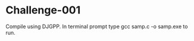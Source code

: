 Challenge-001
=============
Compile using  DJGPP.
In terminal prompt type gcc samp.c -o samp.exe to run.

